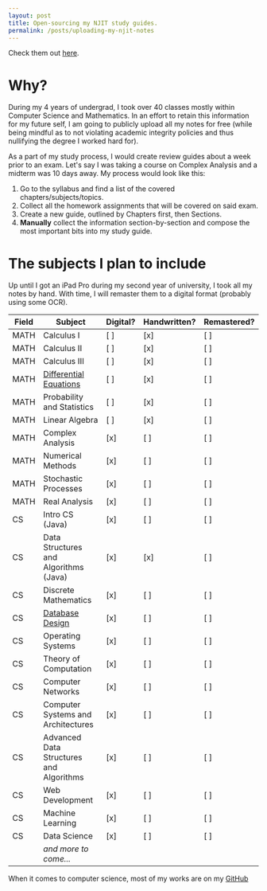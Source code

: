 ```yaml
---
layout: post
title: Open-sourcing my NJIT study guides.
permalink: /posts/uploading-my-njit-notes
---
```


Check them out [here](note).

# Why?
During my 4 years of undergrad, I took over 40 classes mostly within Computer Science and
Mathematics. In an effort to retain this information for my future self, I am going to publicly
upload all my notes for free (while being mindful as to not violating academic integrity policies
and thus nullifying the degree I worked hard for).


As a part of my study process, I would create review guides about a week prior to an exam. Let's say
I was taking a course on Complex Analysis and a midterm was 10 days away. My process would look
like this:

1. Go to the syllabus and find a list of the covered chapters/subjects/topics.
2. Collect all the homework assignments that will be covered on said exam.
3. Create a new guide, outlined by Chapters first, then Sections.
4. **Manually** collect the information section-by-section and compose the most important bits into
   my study guide.

# The subjects I plan to include
Up until I got an iPad Pro during my second year of university, I took all my notes by hand. With
time, I will remaster them to a digital format (probably using some OCR).

<!-- Tip: Use VS Code's Markdown prettifier :) -->

| Field | Subject                                         | Digital? | Handwritten? | Remastered? |
|-------|-------------------------------------------------|----------|--------------|-------------|
| MATH  | Calculus I                                      | [ ]      | [x]          | [ ]         |
| MATH  | Calculus II                                     | [ ]      | [x]          | [ ]         |
| MATH  | Calculus III                                    | [ ]      | [x]          | [ ]         |
| MATH  | [Differential Equations][DifferentialEquations] | [ ]      | [x]          | [ ]         |
| MATH  | Probability and Statistics                      | [ ]      | [x]          | [ ]         |
| MATH  | Linear Algebra                                  | [ ]      | [x]          | [ ]         |
| MATH  | Complex Analysis                                | [x]      | [ ]          | [ ]         |
| MATH  | Numerical Methods                               | [x]      | [ ]          | [ ]         |
| MATH  | Stochastic Processes                            | [x]      | [ ]          | [ ]         |
| MATH  | Real Analysis                                   | [x]      | [ ]          | [ ]         |
| CS    | Intro CS (Java)                                 | [x]      | [ ]          | [ ]         |
| CS    | Data Structures and Algorithms (Java)           | [x]      | [x]          | [ ]         |
| CS    | Discrete Mathematics                            | [x]      | [ ]          | [ ]         |
| CS    | [Database Design][DatabaseDesign]               | [x]      | [ ]          | [ ]         |
| CS    | Operating Systems                               | [x]      | [ ]          | [ ]         |
| CS    | Theory of Computation                           | [x]      | [ ]          | [ ]         |
| CS    | Computer Networks                               | [x]      | [ ]          | [ ]         |
| CS    | Computer Systems and Architectures              | [x]      | [ ]          | [ ]         |
| CS    | Advanced Data Structures and Algorithms         | [x]      | [ ]          | [ ]         |
| CS    | Web Development                                 | [x]      | [ ]          | [ ]         |
| CS    | Machine Learning                                | [x]      | [ ]          | [ ]         |
| CS    | Data Science                                    | [x]      | [ ]          | [ ]         |
|       | _and more to come..._                           |          |              |             |


When it comes to computer science, most of my works are on my [GitHub][GitHub]


[GitHub]: https://www.github.com/rpalaguachi
[DifferentialEquations]: /notes/math/diff_eq
[DatabaseDesign]: /notes/cs/database_design